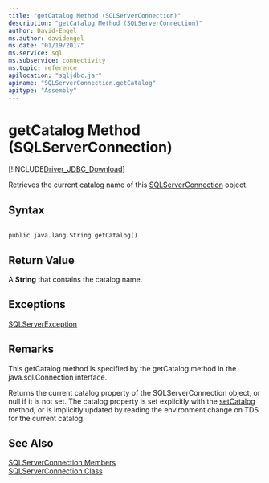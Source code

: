 ```yaml
---
title: "getCatalog Method (SQLServerConnection)"
description: "getCatalog Method (SQLServerConnection)"
author: David-Engel
ms.author: davidengel
ms.date: "01/19/2017"
ms.service: sql
ms.subservice: connectivity
ms.topic: reference
apilocation: "sqljdbc.jar"
apiname: "SQLServerConnection.getCatalog"
apitype: "Assembly"
---
```

# getCatalog Method (SQLServerConnection)
[!INCLUDE[Driver_JDBC_Download](../../../includes/driver_jdbc_download.md)]

  Retrieves the current catalog name of this [SQLServerConnection](../../../connect/jdbc/reference/sqlserverconnection-class.md) object.  
  
## Syntax  
  
```  
  
public java.lang.String getCatalog()  
```  
  
## Return Value  
 A **String** that contains the catalog name.  
  
## Exceptions  
 [SQLServerException](../../../connect/jdbc/reference/sqlserverexception-class.md)  
  
## Remarks  
 This getCatalog method is specified by the getCatalog method in the java.sql.Connection interface.  
  
 Returns the current catalog property of the SQLServerConnection object, or null if it is not set. The catalog property is set explicitly with the [setCatalog](../../../connect/jdbc/reference/setcatalog-method-sqlserverconnection.md) method, or is implicitly updated by reading the environment change on TDS for the current catalog.  
  
## See Also  
 [SQLServerConnection Members](../../../connect/jdbc/reference/sqlserverconnection-members.md)   
 [SQLServerConnection Class](../../../connect/jdbc/reference/sqlserverconnection-class.md)  
  
  
